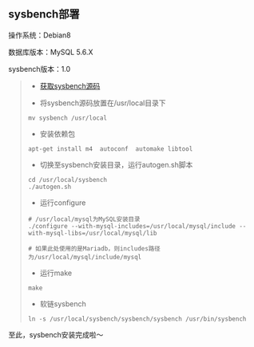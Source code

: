 ## sysbench部署

操作系统：Debian8

数据库版本：MySQL 5.6.X

sysbench版本：1.0

>- [获取sysbench源码](https://github.com/akopytov/sysbench)
>
>- 将sysbench源码放置在/usr/local目录下
>
>  ```shell
>  mv sysbench /usr/local
>  ```
>
>- 安装依赖包
>
>  ```shell
>  apt-get install m4  autoconf  automake libtool
>  ```
>
>- 切换至sysbench安装目录，运行autogen.sh脚本
>
>  ```shell
>  cd /usr/local/sysbench
>  ./autogen.sh
>  ```
>
>- 运行configure
>
>  ```shell
>  # /usr/local/mysql为MySQL安装目录
>  ./configure --with-mysql-includes=/usr/local/mysql/include --with-mysql-libs=/usr/local/mysql/lib
>
>  # 如果此处使用的是Mariadb，则includes路径为/usr/local/mysql/include/mysql
>  ```
>
>- 运行make
>
>  ```shell
>  make
>  ```
>
>- 软链sysbench
>
>  ```shell
>  ln -s /usr/local/sysbench/sysbench/sysbench /usr/bin/sysbench
>  ```

至此，sysbench安装完成啦～